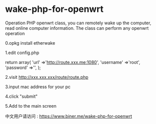 # wake-php-for-openwrt
Operation PHP openwrt class, you can remotely wake up the computer, read online computer information. The class can perform any openwrt operation

0.opkg install etherwake

1.edit config.php

return array(
	'url'      =>'http://route.xxx.me:1080',
	'username' =>'root',
	'password' =>'',
);

2.visit http://xxx.xxx.xxx/route/route.php

3.input mac address for your pc

4.click "submit"

5.Add to the main screen

中文用户请访问 :
https://www.biner.me/wake-php-for-openwrt
